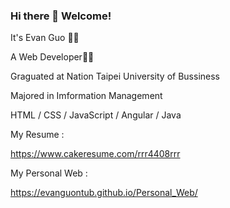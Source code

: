 ### Hi there 👋 Welcome!

It's Evan Guo 🙋🏻

A Web Developer🏃🏻

Graguated at Nation Taipei University of Bussiness

Majored in Imformation Management

HTML / CSS / JavaScript / Angular / Java 

My Resume :

https://www.cakeresume.com/rrr4408rrr

My Personal Web :

https://evanguontub.github.io/Personal_Web/

<!--
**EvanGuoNTUB/EvanGuoNTUB** is a ✨ _special_ ✨ repository because its `README.md` (this file) appears on your GitHub profile.

Here are some ideas to get you started:

- 🔭 I’m currently working on ...
- 🌱 I’m currently learning ...
- 👯 I’m looking to collaborate on ...
- 🤔 I’m looking for help with ...
- 💬 Ask me about ...
- 📫 How to reach me: ...
- 😄 Pronouns: ...
- ⚡ Fun fact: ...
-->
